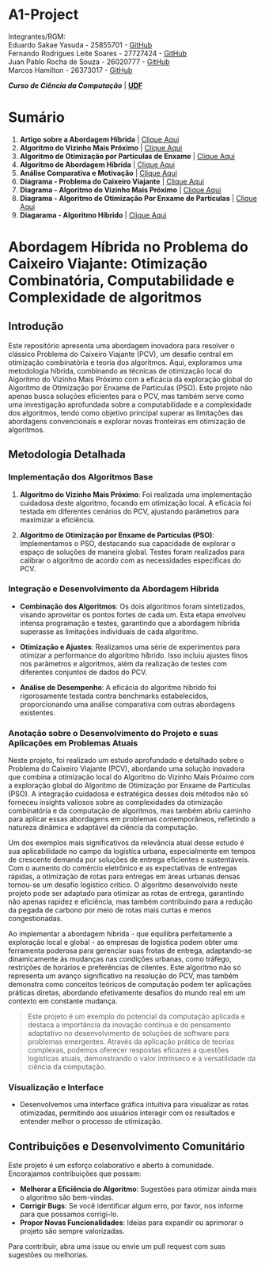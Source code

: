 # A1-Project
Integrantes/RGM: 
</br>Eduardo Sakae Yasuda - 25855701 - [GitHub](https://github.com/sakaeyasuda)
</br>Fernando Rodrigues Leite Soares - 27727424 - [GitHub](https://github.com/fernandorls)
</br>Juan Pablo Rocha de Souza - 26020777 - [GitHub](https://github.com/juanjprs)
</br>Marcos Hamilton - 26373017 - [GitHub](https://github.com/marcos-hbm)

***Curso de Ciência da Computação*** | **[UDF](https://www.udf.edu.br/aluno/)**

# Sumário
1. **Artigo sobre a Abordagem Híbrida** | [Clique Aqui](https://github.com/SakaeYasuda/A1-Project/blob/main/Documenta%C3%A7%C3%A3o/ArtigoAlgoritmoHibrido.pdf)
2. **Algoritmo do Vizinho Mais Próximo** | [Clique Aqui](https://github.com/SakaeYasuda/A1-Project/blob/main/Algoritmos/KNN/KNN.ipynb)
3. **Algoritmo de Otimização por Partículas de Enxame** | [Clique Aqui](https://github.com/SakaeYasuda/A1-Project/blob/main/Algoritmos/PSO/Otimizacao_PSO.ipynb)
4. **Algoritmo de Abordagem Híbrida** | [Clique Aqui](https://github.com/SakaeYasuda/A1-Project/blob/main/Algoritmos/AlgoritmoHibrido/AH.ipynb)
5. **Análise Comparativa e Motivação** | [Clique Aqui](https://github.com/SakaeYasuda/A1-Project/blob/main/Algoritmos/An%C3%A1liseComparativa.ipynb)
6. **Diagrama - Problema do Caixeiro Viajante** | [Clique Aqui](https://github.com/SakaeYasuda/A1-Project/blob/main/Diagramas/Problema%20do%20Caixeiro%20Viajante.png)
7. **Diagrama - Algoritmo do Vizinho Mais Próximo** | [Clique Aqui](https://github.com/SakaeYasuda/A1-Project/blob/main/Diagramas/Algoritmo%20do%20Vizinho%20Mais%20Pr%C3%B3ximo.png)
8. **Diagrama - Algoritmo de Otimização Por Enxame de Partículas** | [Clique Aqui](https://github.com/SakaeYasuda/A1-Project/blob/main/Diagramas/Algoritmo%20de%20Otimiza%C3%A7%C3%A3o%20por%20Enxame%20de%20Part%C3%ADculas.png)
9. **Diagarama - Algoritmo Híbrido** | [Clique Aqui](https://github.com/SakaeYasuda/A1-Project/blob/main/Diagramas/Algoritmo%20H%C3%ADbrido%20para%20o%20Problema%20do%20Caixeiro%20Viajante.png)


# Abordagem Híbrida no Problema do Caixeiro Viajante: Otimização Combinatória, Computabilidade e Complexidade de algoritmos

## Introdução

  Este repositório apresenta uma abordagem inovadora para resolver o clássico Problema do Caixeiro Viajante (PCV), um desafio central em otimização combinatória e teoria dos algoritmos. Aqui, exploramos uma metodologia híbrida, combinando as técnicas de otimização local do Algoritmo do Vizinho Mais Próximo com a eficácia da exploração global do Algoritmo de Otimização por Enxame de Partículas (PSO). Este projeto não apenas busca soluções eficientes para o PCV, mas também serve como uma investigação aprofundada sobre a computabilidade e a complexidade dos algoritmos, tendo como objetivo principal superar as limitações das abordagens convencionais e explorar novas fronteiras em otimização de algoritmos.

## Metodologia Detalhada

### Implementação dos Algoritmos Base

1. **Algoritmo do Vizinho Mais Próximo**: Foi realizada uma implementação cuidadosa deste algoritmo, focando em otimização local. A eficácia foi testada em diferentes cenários do PCV, ajustando parâmetros para maximizar a eficiência.

2. **Algoritmo de Otimização por Enxame de Partículas (PSO)**: Implementamos o PSO, destacando sua capacidade de explorar o espaço de soluções de maneira global. Testes foram realizados para calibrar o algoritmo de acordo com as necessidades específicas do PCV.

### Integração e Desenvolvimento da Abordagem Híbrida

- **Combinação dos Algoritmos**: Os dois algoritmos foram sintetizados, visando aproveitar os pontos fortes de cada um. Esta etapa envolveu intensa programação e testes, garantindo que a abordagem híbrida superasse as limitações individuais de cada algoritmo.

- **Otimização e Ajustes**: Realizamos uma série de experimentos para otimizar a performance do algoritmo híbrido. Isso incluiu ajustes finos nos parâmetros e algoritmos, além da realização de testes com diferentes conjuntos de dados do PCV.

- **Análise de Desempenho**: A eficácia do algoritmo híbrido foi rigorosamente testada contra benchmarks estabelecidos, proporcionando uma análise comparativa com outras abordagens existentes.

### Anotação sobre o Desenvolvimento do Projeto e suas Aplicações em Problemas Atuais

 Neste projeto, foi realizado um estudo aprofundado e detalhado sobre o Problema do Caixeiro Viajante (PCV), abordando uma solução inovadora que combina a otimização local do Algoritmo do Vizinho Mais Próximo com a exploração global do Algoritmo de Otimização por Enxame de Partículas (PSO). A integração cuidadosa e estratégica desses dois métodos não só forneceu insights valiosos sobre as complexidades da otimização combinatória e da computação de algoritmos, mas também abriu caminho para aplicar essas abordagens em problemas contemporâneos, refletindo a natureza dinâmica e adaptável da ciência da computação.

Um dos exemplos mais significativos da relevância atual desse estudo é sua aplicabilidade no campo da logística urbana, especialmente em tempos de crescente demanda por soluções de entrega eficientes e sustentáveis. Com o aumento do comércio eletrônico e as expectativas de entregas rápidas, a otimização de rotas para entregas em áreas urbanas densas tornou-se um desafio logístico crítico. O algoritmo desenvolvido neste projeto pode ser adaptado para otimizar as rotas de entrega, garantindo não apenas rapidez e eficiência, mas também contribuindo para a redução da pegada de carbono por meio de rotas mais curtas e menos congestionadas.

Ao implementar a abordagem híbrida - que equilibra perfeitamente a exploração local e global - as empresas de logística podem obter uma ferramenta poderosa para gerenciar suas frotas de entrega, adaptando-se dinamicamente às mudanças nas condições urbanas, como tráfego, restrições de horários e preferências de clientes. Este algoritmo não só representa um avanço significativo na resolução do PCV, mas também demonstra como conceitos teóricos de computação podem ter aplicações práticas diretas, abordando efetivamente desafios do mundo real em um contexto em constante mudança.

>Este projeto é um exemplo do potencial da computação aplicada e destaca a importância da inovação contínua e do pensamento adaptativo no desenvolvimento de soluções de software para problemas emergentes. Através da aplicação prática de teorias complexas, podemos oferecer respostas eficazes a questões logísticas atuais, demonstrando o valor intrínseco e a versatilidade da ciência da computação.

### Visualização e Interface

- Desenvolvemos uma interface gráfica intuitiva para visualizar as rotas otimizadas, permitindo aos usuários interagir com os resultados e entender melhor o processo de otimização.

## Contribuições e Desenvolvimento Comunitário

Este projeto é um esforço colaborativo e aberto à comunidade. Encorajamos contribuições que possam:

- **Melhorar a Eficiência do Algoritmo**: Sugestões para otimizar ainda mais o algoritmo são bem-vindas.
- **Corrigir Bugs**: Se você identificar algum erro, por favor, nos informe para que possamos corrigi-lo.
- **Propor Novas Funcionalidades**: Ideias para expandir ou aprimorar o projeto são sempre valorizadas.

Para contribuir, abra uma issue ou envie um pull request com suas sugestões ou melhorias.

